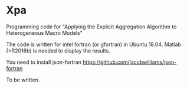 # Xpa
Programming code for "Applying the Explicit Aggregation Algorithm to Heterogeneous Macro Models"

The code is written for intel fortran (or gfortran) in Ubuntu 18.04. Matlab (>R2016b) is needed to display the results.

You need to install json-fortran https://github.com/jacobwilliams/json-fortran

To be written.
